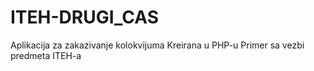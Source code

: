 # ITEH-DRUGI_CAS
Aplikacija za zakazivanje kolokvijuma
Kreirana u PHP-u
Primer sa vezbi predmeta ITEH-a
